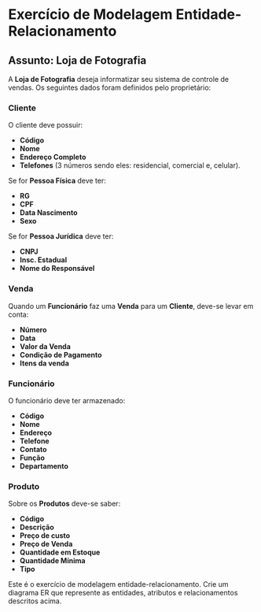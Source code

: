 # Exercício de Modelagem Entidade-Relacionamento

## Assunto: Loja de Fotografia 

A **Loja de Fotografia** deseja informatizar seu sistema de controle de vendas. Os seguintes dados foram definidos pelo proprietário:

### Cliente
O cliente deve possuir:
- **Código**
- **Nome**
- **Endereço Completo**
- **Telefones** (3 números sendo eles: residencial, comercial e, celular).

Se for **Pessoa Física** deve ter:
- **RG**
- **CPF**
- **Data Nascimento**
- **Sexo**

Se for **Pessoa Jurídica** deve ter:
- **CNPJ**
- **Insc. Estadual**
- **Nome do Responsável**

### Venda
Quando um **Funcionário** faz uma **Venda** para um **Cliente**, deve-se levar em conta:
- **Número**
- **Data**
- **Valor da Venda**
- **Condição de Pagamento**
- **Itens da venda**

### Funcionário
O funcionário deve ter armazenado:
- **Código**
- **Nome**
- **Endereço**
- **Telefone**
- **Contato**
- **Função**
- **Departamento**

### Produto
Sobre os **Produtos** deve-se saber:
- **Código**
- **Descrição**
- **Preço de custo**
- **Preço de Venda**
- **Quantidade em Estoque**
- **Quantidade Mínima**
- **Tipo**

Este é o exercício de modelagem entidade-relacionamento. Crie um diagrama ER que represente as entidades, atributos e relacionamentos descritos acima.
